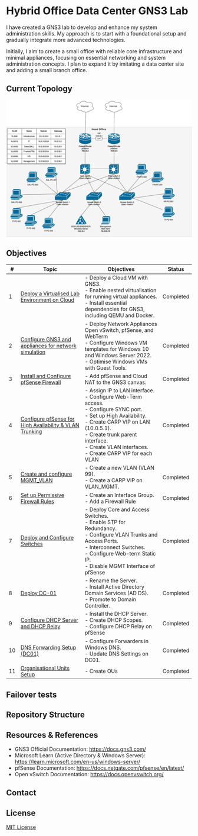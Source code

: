 # Hybrid Office Data Center GNS3 Lab

I have created a GNS3 lab to develop and enhance my system administration skills. My approach is to start with a foundational setup and gradually integrate more advanced technologies.

Initially, I aim to create a small office with reliable core infrastructure and minimal appliances, focusing on essential networking and system administration concepts. I plan to expand it by imitating a data center site and adding a small branch office. 

## Current Topology

![Topology](images/topology.png)

## Objectives

| **#** | **Topic**                                                                          | Objectives                                                                                                                                                                                                                                                         | **Status** |
| ----- | ---------------------------------------------------------------------------------- | ------------------------------------------------------------------------------------------------------------------------------------------------------------------------------------------------------------------------------------------------------------------ | ---------- |
| 1     | [Deploy a Virtualised Lab Environment on Cloud](01_environment_setup.md)           | - Deploy a Cloud VM with GNS3.<br>- Enable nested virtualisation for running virtual appliances.<br>- Install essential dependencies for GNS3, including QEMU and Docker.                                                                                          | Completed  |
| 2     | [Configure GNS3 and appliances for network simulation](02_configure_gns3.md)       | - Deploy Network Appliances Open vSwitch, pfSense, and WebTerm<br>- Configure Windows VM templates for Windows 10 and Windows Server 2022.<br>- Optimise Windows VMs with Guest Tools.                                                                             | Completed  |
| 3     | [Install and Configure pfSense Firewall](03_install_pfsense.md)                    | - Add pfSense and Cloud NAT to the GNS3 canvas.                                                                                                                                                                                                                    | Completed  |
| 4     | [Configure pfSense for High Availability & VLAN Trunking](04_configure_pfsense.md) | - Assign IP to LAN interface.<br>- Configure Web-Term access.<br>- Configure SYNC port.<br>- Set up High Availability.<br>- Create CARP VIP on LAN (10.0.5.1).<br>- Create trunk parent interface.<br>- Create VLAN interfaces.<br>- Create CARP VIP for each VLAN | Completed  |
| 5     | [Create and configure MGMT_VLAN](05_configure_mgmt_vlan.md)                        | - Create a new VLAN (VLAN 99).<br>- Create a CARP VIP on VLAN_MGMT.                                                                                                                                                                                                | Completed  |
| 6     | [Set up Permissive Firewall Rules](06_set_up_firewall_rules.md)                    | - Create an Interface Group.<br>- Add a Firewall Rule                                                                                                                                                                                                              | Completed  |
| 7     | [Deploy and Configure Switches ](07_switch_configuration_deployment.md)            | - Deploy Core and Access Switches.<br>- Enable STP for Redundancy.<br>- Configure VLAN Trunks and Access Ports.<br>- Interconnect Switches.<br>- Configure Web-term Static IP.<br>- Disable MGMT Interface of pfSense                                              | Completed  |
| 8     | [Deploy DC-01](08_dc_01_deployment.md)                                             | - Rename the Server.<br>- Install Active Directory Domain Services (AD DS).<br>- Promote to Domain Controller.                                                                                                                                                     | Completed  |
| 9     | [Configure DHCP Server and DHCP Relay](09_configure_dhcp.md)                       | - Install the DHCP Server.<br>- Create DHCP Scopes.<br>- Configure DHCP Relay on pfSense                                                                                                                                                                           | Completed  |
| 10    | [DNS Forwarding Setup (DC01)](10_dns_forwarding_setup.md)                          | - Configure Forwarders in Windows DNS.<br>- Update DNS Settings on DC01.                                                                                                                                                                                           | Completed  |
| 11    | [Organisational Units Setup](11_ou_setup.md)                                       | - Create OUs                                                                                                                                                                                                                                                       | Completed  |
## Failover tests

## Repository Structure


## Resources & References

- GNS3 Official Documentation: https://docs.gns3.com/
- Microsoft Learn (Active Directory & Windows Server): https://learn.microsoft.com/en-us/windows-server/
- pfSense Documentation: https://docs.netgate.com/pfsense/en/latest/
- Open vSwitch Documentation: https://docs.openvswitch.org/

## Contact


## License

[MIT License](LICENSE)
